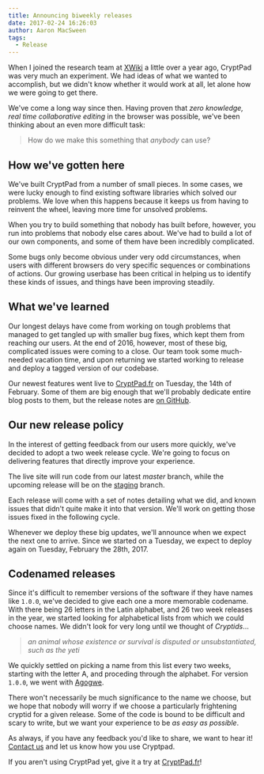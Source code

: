 ```yaml
---
title: Announcing biweekly releases
date: 2017-02-24 16:26:03
author: Aaron MacSween
tags:
  - Release
---
```


When I joined the research team at [XWiki](http://www.xwiki.com/en/team/) a little over a year ago, CryptPad was very much an experiment.
We had ideas of what we wanted to accomplish, but we didn't know whether it would work at all, let alone how we were going to get there.

We've come a long way since then.
Having proven that _zero knowledge, real time collaborative editing_ in the browser was possible, we've been thinking about an even more difficult task:

> How do we make this something that _anybody_ can use?

## How we've gotten here

We've built CryptPad from a number of small pieces.
In some cases, we were lucky enough to find existing software libraries which solved our problems.
We love when this happens because it keeps us from having to reinvent the wheel, leaving more time for unsolved problems.

When you try to build something that nobody has built before, however, you run into problems that nobody else cares about.
We've had to build a lot of our own components, and some of them have been incredibly complicated.

Some bugs only become obvious under very odd circumstances, when users with different browsers do very specific sequences or combinations of actions.
Our growing userbase has been critical in helping us to identify these kinds of issues, and things have been improving steadily.

## What we've learned

Our longest delays have come from working on tough problems that managed to get tangled up with smaller bug fixes, which kept them from reaching our users.
At the end of 2016, however, most of these big, complicated issues were coming to a close.
Our team took some much-needed vacation time, and upon returning we started working to release and deploy a tagged version of our codebase.

Our newest features went live to [CryptPad.fr](https://cryptpad.fr) on Tuesday, the 14th of February.
Some of them are big enough that we'll probably dedicate entire blog posts to them, but the release notes are [on GitHub](https://github.com/xwiki-labs/cryptpad/tree/1.0.0).

## Our new release policy

In the interest of getting feedback from our users more quickly, we've decided to adopt a two week release cycle.
We're going to focus on delivering features that directly improve your experience.

The live site will run code from our latest _master_ branch, while the upcoming release will be on the [staging](https://github.com/xwiki-labs/cryptpad/tree/staging) branch.

Each release will come with a set of notes detailing what we did, and known issues that didn't quite make it into that version.
We'll work on getting those issues fixed in the following cycle.

Whenever we deploy these big updates, we'll announce when we expect the next one to arrive.
Since we started on a Tuesday, we expect to deploy again on Tuesday, February the 28th, 2017.

## Codenamed releases

Since it's difficult to remember versions of the software if they have names like `1.0.0`, we've decided to give each one a more memorable codename.
With there being 26 letters in the Latin alphabet, and 26 two week releases in the year, we started looking for alphabetical lists from which we could choose names.
We didn't look for very long until we thought of _Cryptids_...

> _an animal whose existence or survival is disputed or unsubstantiated, such as the yeti_

We quickly settled on picking a name from this list every two weeks, starting with the letter A, and proceding through the alphabet.
For version `1.0.0`, we went with [Agogwe](https://en.wikipedia.org/wiki/Agogwe).

There won't necessarily be much significance to the name we choose, but we hope that nobody will worry if we choose a particularly frightening cryptid for a given release.
Some of the code is bound to be difficult and scary to write, but we want your experience to be _as easy as possible_.

As always, if you have any feedback you'd like to share, we want to hear it!
[Contact us](https://cryptpad.fr/contact.html) and let us know how you use Cryptpad.

If you aren't using CryptPad yet, give it a try at [CryptPad.fr](https://cryptpad.fr)!

